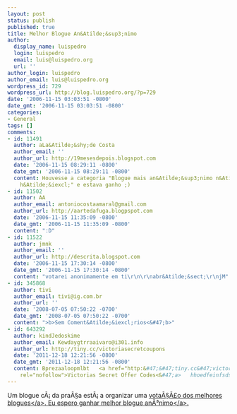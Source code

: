 ```yaml
---
layout: post
status: publish
published: true
title: Melhor Blogue An&Atilde;&sup3;nimo
author:
  display_name: luispedro
  login: luispedro
  email: luis@luispedro.org
  url: ''
author_login: luispedro
author_email: luis@luispedro.org
wordpress_id: 729
wordpress_url: http://blog.luispedro.org/?p=729
date: '2006-11-15 03:03:51 -0800'
date_gmt: '2006-11-15 03:03:51 -0800'
categories:
- General
tags: []
comments:
- id: 11491
  author: aLa&Atilde;&shy;de Costa
  author_email: ''
  author_url: http://19mesesdepois.blogspot.com
  date: '2006-11-15 08:29:11 -0800'
  date_gmt: '2006-11-15 08:29:11 -0800'
  content: Houvesse a categoria "Blogue mais an&Atilde;&sup3;nimo n&Atilde;&pound;o
    h&Atilde;&iexcl;" e estava ganho ;)
- id: 11502
  author: AA
  author_email: antoniocostaamaral@gmail.com
  author_url: http://aartedafuga.blogpspot.com
  date: '2006-11-15 11:35:09 -0800'
  date_gmt: '2006-11-15 11:35:09 -0800'
  content: ":D"
- id: 11522
  author: jmnk
  author_email: ''
  author_url: http://descrita.blogspot.com
  date: '2006-11-15 17:30:14 -0800'
  date_gmt: '2006-11-15 17:30:14 -0800'
  content: "votarei anonimamente em ti\r\n\r\nabr&Atilde;&sect;\r\njM"
- id: 345868
  author: tivi
  author_email: tivi@ig.com.br
  author_url: ''
  date: '2008-07-05 07:50:22 -0700'
  date_gmt: '2008-07-05 07:50:22 -0700'
  content: ">b>Sem Coment&Atilde;&iexcl;rios<&#47;b>"
- id: 643292
  author: kindJedoskime
  author_email: Kewdaygtrraaivaro@i301.info
  author_url: http://tiny.cc/victoriasecretcoupons
  date: '2011-12-18 12:21:56 -0800'
  date_gmt: '2011-12-18 12:21:56 -0800'
  content: Bprezaaloopmlbt   <a href="http:&#47;&#47;tiny.cc&#47;victoriasecretcoupons"
    rel="nofollow">Victorias Secret Offer Codes<&#47;a>   hhoedfeinfsdsjaq
---
```

<p>Um blogue c&Atilde;&iexcl; da pra&Atilde;&sect;a est&Atilde;&iexcl; a organizar uma <a href="http:&#47;&#47;geracao-rasca.blogspot.com&#47;2006&#47;11&#47;regulamento.html">vota&Atilde;&sect;&Atilde;&pound;o dos melhores blogues<&#47;a>. Eu espero ganhar <a href="http:&#47;&#47;blog.luispedro.org&#47;?p=691">melhor blogue an&Atilde;&sup3;nimo<&#47;a>.</p>
